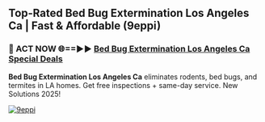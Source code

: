 ## Top-Rated Bed Bug Extermination Los Angeles Ca | Fast & Affordable (9eppi)

<h3>🐜 ACT NOW 🌐==►► <a href="https://tinyurl.com/2dysvsjj" rel="nofollow">Bed Bug Extermination Los Angeles Ca Special Deals</a></h3>

**Bed Bug Extermination Los Angeles Ca** eliminates rodents, bed bugs, and termites in LA homes. Get free inspections + same-day service. New Solutions 2025!

[![9eppi](https://i.imgur.com/JCYaghj.jpeg)](https://tinyurl.com/2dysvsjj)